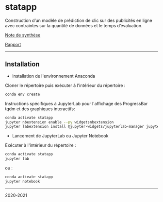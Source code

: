 # statapp

Construction d’un modèle de prédiction de clic sur des publicités en ligne avec contraintes sur la quantité de données et le temps d’évaluation.

[Note de synthèse](Synthèse.pdf)

[Rapport](Rapport.pdf)

-----------------

## Installation

* Installation de l'environnement Anaconda

Cloner le répertoire puis exécuter à l'intérieur du répertoire : 
```bash
conda env create
```

Instructions spécifiques à JupyterLab pour l'affichage des ProgressBar tqdm et des graphiques interactifs:
```bash
conda activate statapp
jupyter nbextension enable --py widgetsnbextension
jupyter labextension install @jupyter-widgets/jupyterlab-manager jupyter-matplotlib
```

* Lancement de JupyterLab ou Jupyter Notebook

Exécuter à l'intérieur du répertoire : 
```bash
conda activate statapp
jupyter lab
```
ou : 
```bash
conda activate statapp
jupyter notebook
```

-----------------

2020-2021